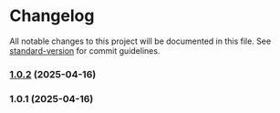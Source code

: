 # Changelog

All notable changes to this project will be documented in this file. See [standard-version](https://github.com/conventional-changelog/standard-version) for commit guidelines.

### [1.0.2](https://github.com/hasandi22/NutriMind-Project---ITBIN-2211-0105/compare/v1.0.1...v1.0.2) (2025-04-16)

### 1.0.1 (2025-04-16)
